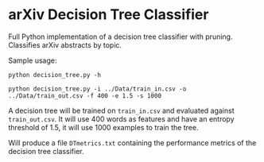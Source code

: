 # arXiv Decision Tree Classifier

Full Python implementation of a decision tree classifier with pruning. Classifies arXiv abstracts by topic.

Sample usage:

```
python decision_tree.py -h 

python decision_tree.py -i ../Data/train_in.csv -o ../Data/train_out.csv -f 400 -e 1.5 -s 1000

```


A decision tree will be trained on `train_in.csv` and evaluated against `train_out.csv`. It will use 400 words as features and have an entropy threshold of 1.5, it will use 1000 examples to train the tree.

Will produce a file `DTmetrics.txt` containing the performance metrics of the decision tree classifier.
